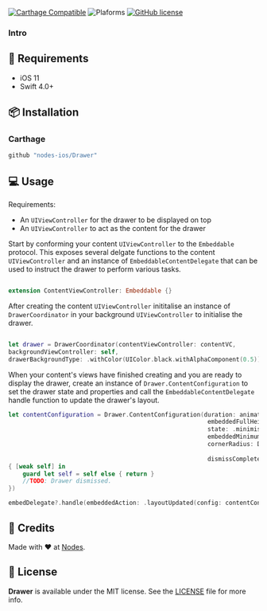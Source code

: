[![Carthage Compatible](https://img.shields.io/badge/carthage-compatible-4BC51D.svg?style=flat)](https://github.com/Carthage/Carthage)
![Plaforms](https://img.shields.io/badge/platforms-iOS%20-lightgrey.svg)
[![GitHub license](https://img.shields.io/badge/license-MIT-blue.svg)](https://github.com/nodes-ios/Reachability-UI/blob/master/LICENSE)
### Intro


## 📝 Requirements

- iOS 11
- Swift 4.0+

## 📦 Installation

### Carthage 
~~~bash
github "nodes-ios/Drawer"
~~~

## 💻 Usage

Requirements: 

* An `UIViewController` for the drawer to be displayed on top
* An `UIViewController` to act as the content for the drawer

Start by conforming your content `UIViewController` to the `Embeddable` protocol. This exposes several delgate functions to the content `UIViewController` and an instance of `EmbeddableContentDelegate` that can be used to instruct the drawer to perform various tasks.

```swift

extension ContentViewController: Embeddable {}

```

After creating the content `UIViewController` inititalise an instance of `DrawerCoordinator` in your background  `UIViewController` to initialise the drawer.

```swift 

let drawer = DrawerCoordinator(contentViewController: contentVC,
backgroundViewController: self,
drawerBackgroundType: .withColor(UIColor.black.withAlphaComponent(0.5)))

```

When your content's views have finished creating and you are ready to display the drawer, create an instance of `Drawer.ContentConfiguration` to set the drawer state and properties and call the `EmbeddableContentDelegate` handle function to update the drawer's layout. 

```swift
let contentConfiguration = Drawer.ContentConfiguration(duration: animationDuration,
                                                        embeddedFullHeight: maxHeight,
                                                        state: .minimised,
                                                        embeddedMinimumHeight: minHeight,
                                                        cornerRadius: Drawer.ContentConfiguration.CornerRadius(fullSize: 20,
                                                                                                                minimised: 0),
                                                        dismissCompleteCallback:
{ [weak self] in
    guard let self = self else { return }
    //TODO: Drawer dismissed.
})

embedDelegate?.handle(embeddedAction: .layoutUpdated(config: contentConfiguration))
```

## 👥 Credits
Made with ❤️ at [Nodes](http://nodesagency.com).

## 📄 License
**Drawer** is available under the MIT license. See the [LICENSE](https://github.com/nodes-ios/DrawerI/blob/master/LICENSE) file for more info.
